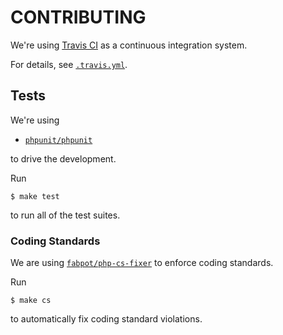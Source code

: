 # CONTRIBUTING

We're using [Travis CI](https://travis-ci.com) as a continuous integration system.
 
For details, see [`.travis.yml`](.travis.yml). 
 
## Tests

We're using 

* [`phpunit/phpunit`](https://github.com/sebastianbergmann/phpunit)
 
to drive the development.

Run

```
$ make test
```

to run all of the test suites.

### Coding Standards

We are using [`fabpot/php-cs-fixer`](https://github.com/FriendsOfPHP/PHP-CS-Fixer) to enforce coding standards.

Run

```
$ make cs
```

to automatically fix coding standard violations.
